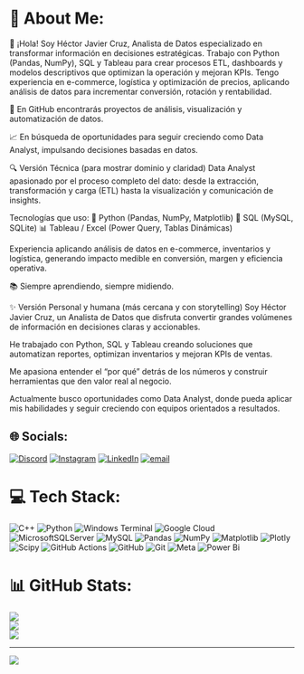 # 💫 About Me:
👋 ¡Hola! Soy Héctor Javier Cruz, Analista de Datos especializado en transformar información en decisiones estratégicas.
Trabajo con Python (Pandas, NumPy), SQL y Tableau para crear procesos ETL, dashboards y modelos descriptivos que optimizan la operación y mejoran KPIs.
Tengo experiencia en e-commerce, logística y optimización de precios, aplicando análisis de datos para incrementar conversión, rotación y rentabilidad.

🚀 En GitHub encontrarás proyectos de análisis, visualización y automatización de datos.

📈 En búsqueda de oportunidades para seguir creciendo como Data Analyst, impulsando decisiones basadas en datos.

🔍 Versión Técnica (para mostrar dominio y claridad)
Data Analyst apasionado por el proceso completo del dato: desde la extracción, transformación y carga (ETL) hasta la visualización y comunicación de insights.

Tecnologías que uso:
🐍 Python (Pandas, NumPy, Matplotlib)
🧮 SQL (MySQL, SQLite)
📊 Tableau / Excel (Power Query, Tablas Dinámicas)

Experiencia aplicando análisis de datos en e-commerce, inventarios y logística, generando impacto medible en conversión, margen y eficiencia operativa.

📚 Siempre aprendiendo, siempre midiendo.

✨ Versión Personal y humana (más cercana y con storytelling)
Soy Héctor Javier Cruz, un Analista de Datos que disfruta convertir grandes volúmenes de información en decisiones claras y accionables.

He trabajado con Python, SQL y Tableau creando soluciones que automatizan reportes, optimizan inventarios y mejoran KPIs de ventas.

Me apasiona entender el “por qué” detrás de los números y construir herramientas que den valor real al negocio.

Actualmente busco oportunidades como Data Analyst, donde pueda aplicar mis habilidades y seguir creciendo con equipos orientados a resultados.
## 🌐 Socials:
[![Discord](https://img.shields.io/badge/Discord-%237289DA.svg?logo=discord&logoColor=white)](https://discord.gg/gfella07) [![Instagram](https://img.shields.io/badge/Instagram-%23E4405F.svg?logo=Instagram&logoColor=white)](https://instagram.com/javier.cruz.07) [![LinkedIn](https://img.shields.io/badge/LinkedIn-%230077B5.svg?logo=linkedin&logoColor=white)](https://linkedin.com/in/www.linkedin.com/in/javier-cruz-hjc2727) [![email](https://img.shields.io/badge/Email-D14836?logo=gmail&logoColor=white)](mailto:javier.cruz.j27@gmail.com) 

# 💻 Tech Stack:
![C++](https://img.shields.io/badge/c++-%2300599C.svg?style=for-the-badge&logo=c%2B%2B&logoColor=white) ![Python](https://img.shields.io/badge/python-3670A0?style=for-the-badge&logo=python&logoColor=ffdd54) ![Windows Terminal](https://img.shields.io/badge/Windows%20Terminal-%234D4D4D.svg?style=for-the-badge&logo=windows-terminal&logoColor=white) ![Google Cloud](https://img.shields.io/badge/GoogleCloud-%234285F4.svg?style=for-the-badge&logo=google-cloud&logoColor=white) ![MicrosoftSQLServer](https://img.shields.io/badge/Microsoft%20SQL%20Server-CC2927?style=for-the-badge&logo=microsoft%20sql%20server&logoColor=white) ![MySQL](https://img.shields.io/badge/mysql-4479A1.svg?style=for-the-badge&logo=mysql&logoColor=white) ![Pandas](https://img.shields.io/badge/pandas-%23150458.svg?style=for-the-badge&logo=pandas&logoColor=white) ![NumPy](https://img.shields.io/badge/numpy-%23013243.svg?style=for-the-badge&logo=numpy&logoColor=white) ![Matplotlib](https://img.shields.io/badge/Matplotlib-%23ffffff.svg?style=for-the-badge&logo=Matplotlib&logoColor=black) ![Plotly](https://img.shields.io/badge/Plotly-%233F4F75.svg?style=for-the-badge&logo=plotly&logoColor=white) ![Scipy](https://img.shields.io/badge/SciPy-%230C55A5.svg?style=for-the-badge&logo=scipy&logoColor=%white) ![GitHub Actions](https://img.shields.io/badge/github%20actions-%232671E5.svg?style=for-the-badge&logo=githubactions&logoColor=white) ![GitHub](https://img.shields.io/badge/github-%23121011.svg?style=for-the-badge&logo=github&logoColor=white) ![Git](https://img.shields.io/badge/git-%23F05033.svg?style=for-the-badge&logo=git&logoColor=white) ![Meta](https://img.shields.io/badge/Meta-%230467DF.svg?style=for-the-badge&logo=Meta&logoColor=white) ![Power Bi](https://img.shields.io/badge/power_bi-F2C811?style=for-the-badge&logo=powerbi&logoColor=black)
# 📊 GitHub Stats:
![](https://github-readme-stats.vercel.app/api?username=Javiercruz07&theme=blue_navy&hide_border=false&include_all_commits=true&count_private=true)<br/>
![](https://nirzak-streak-stats.vercel.app/?user=Javiercruz07&theme=blue_navy&hide_border=false)<br/>
![](https://github-readme-stats.vercel.app/api/top-langs/?username=Javiercruz07&theme=blue_navy&hide_border=false&include_all_commits=true&count_private=true&layout=compact)

---
[![](https://visitcount.itsvg.in/api?id=Javiercruz07&icon=1&color=1)](https://visitcount.itsvg.in)

<!-- Proudly created with GPRM ( https://gprm.itsvg.in ) -->
